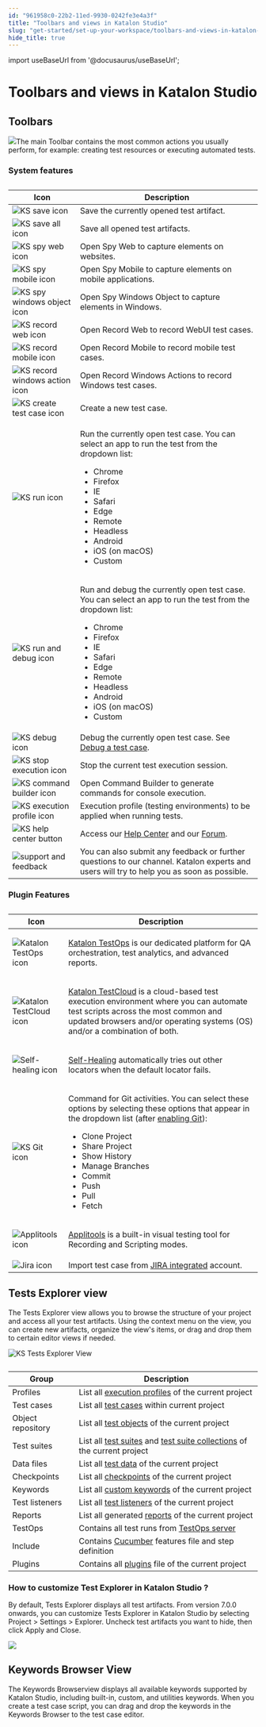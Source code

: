 ```yaml
---
id: "961958c0-22b2-11ed-9930-0242fe3e4a3f"
title: "Toolbars and views in Katalon Studio"
slug: "get-started/set-up-your-workspace/toolbars-and-views-in-katalon-studio"
hide_title: true
---
```

import useBaseUrl from '@docusaurus/useBaseUrl';


# <a id="topic-5362" class="anchor_top_offset"/><a id="ariaid-title1" class="anchor_top_offset"/>Toolbars and views in <span xmlns="http://www.w3.org/1999/xhtml" className="ph">Katalon Studio</span> 


## <a id="topic-888" class="anchor_top_offset"/>Toolbars

<p xmlns="http://www.w3.org/1999/xhtml" className="p"><img className="image" src={useBaseUrl("/95ebe020-22b2-11ed-9930-0242fe3e4a3f.png")} />The main <span className="ph uicontrol">Toolbar</span> contains the most common actions you usually perform, for example: creating test resources or executing automated tests.</p> 

### System features

                        
<div xmlns="http://www.w3.org/1999/xhtml" className="p">
  <table className="table"><caption /><colgroup><col style={{width: '50%'}} /><col style={{width: '50%'}} /></colgroup><thead className="thead"><tr className><th className="entry anchor_top_offset" id="topic-888__entry__1">Icon</th><th className="entry anchor_top_offset" id="topic-888__entry__2"> Description</th></tr></thead><tbody className="tbody"><tr className><td className="entry" headers="topic-888__entry__1 topic-888__entry__2 "><img className="image anchor_top_offset" id="topic-888__ks-save-icon" width={50} src={useBaseUrl("/ee877ea0-8e39-11ec-ad3c-024208599ecc.png")} alt="KS save icon" /></td><td className="entry" headers="topic-888__entry__1 topic-888__entry__2 ">Save the currently opened test artifact.</td></tr><tr className><td className="entry" headers="topic-888__entry__1 topic-888__entry__2 "><img className="image anchor_top_offset" id="topic-888__ks-save-all-button" width={50} src={useBaseUrl("/ee8338e0-8e39-11ec-ad3c-024208599ecc.png")} alt="KS save all icon" /></td><td className="entry" headers="topic-888__entry__1 topic-888__entry__2 ">Save all opened test artifacts.</td></tr><tr className><td className="entry" headers="topic-888__entry__1 topic-888__entry__2 "><img className="image anchor_top_offset" id="topic-888__ks-spy-web-button" width={50} src={useBaseUrl("/ee7be5e0-8e39-11ec-ad3c-024208599ecc.png")} alt="KS spy web icon" /></td><td className="entry" headers="topic-888__entry__1 topic-888__entry__2 ">Open <span className="ph uicontrol">Spy Web</span> to capture elements on websites.</td></tr><tr className><td className="entry" headers="topic-888__entry__1 topic-888__entry__2 "><img className="image anchor_top_offset" id="topic-888__ks-spy-mobile-button" width={50} src={useBaseUrl("/ee602080-8e39-11ec-ad3c-024208599ecc.png")} alt="KS spy mobile icon" /></td><td className="entry" headers="topic-888__entry__1 topic-888__entry__2 ">Open <span className="ph uicontrol">Spy Mobile</span> to capture elements on mobile applications.</td></tr><tr className><td className="entry" headers="topic-888__entry__1 topic-888__entry__2 "><img className="image anchor_top_offset" id="topic-888__ks-spy-windows-object-button" width={50} src={useBaseUrl("/edcba8b0-8e39-11ec-ad3c-024208599ecc.png")} alt="KS spy windows object icon" /></td><td className="entry" headers="topic-888__entry__1 topic-888__entry__2 ">Open <span className="ph uicontrol">Spy Windows Object</span> to capture elements in Windows.</td></tr><tr className><td className="entry" headers="topic-888__entry__1 topic-888__entry__2 "><img className="image anchor_top_offset" id="topic-888__ks-record-web-button" width={50} src={useBaseUrl("/ee7f1a30-8e39-11ec-ad3c-024208599ecc.png")} alt="KS record web icon" /></td><td className="entry" headers="topic-888__entry__1 topic-888__entry__2 ">Open <span className="ph uicontrol">Record Web</span> to record WebUI test cases.</td></tr><tr className><td className="entry" headers="topic-888__entry__1 topic-888__entry__2 "><img className="image anchor_top_offset" id="topic-888__ks-record-mobile-button" width={50} src={useBaseUrl("/ee74b9f0-8e39-11ec-ad3c-024208599ecc.png")} alt="KS record mobile icon" /></td><td className="entry" headers="topic-888__entry__1 topic-888__entry__2 ">Open <span className="ph uicontrol">Record Mobile</span> to record mobile test cases.</td></tr><tr className><td className="entry" headers="topic-888__entry__1 topic-888__entry__2 "><img className="image anchor_top_offset" id="topic-888__ks-record-windows-actions-button" width={50} src={useBaseUrl("/eec60e40-8e39-11ec-ad3c-024208599ecc.png")} alt="KS record windows action icon" /></td><td className="entry" headers="topic-888__entry__1 topic-888__entry__2 ">Open <span className="ph uicontrol">Record Windows Actions</span> to record Windows test cases.</td></tr><tr className><td className="entry" headers="topic-888__entry__1 topic-888__entry__2 "><img className="image" width={40} src={useBaseUrl("/9600a0a0-22b2-11ed-9930-0242fe3e4a3f.svg")} alt="KS create test case icon" /></td><td className="entry" headers="topic-888__entry__1 topic-888__entry__2 ">Create a new test case.</td></tr><tr className><td className="entry" headers="topic-888__entry__1 topic-888__entry__2 "><img className="image anchor_top_offset" id="topic-888__ks-run-button" width={50} src={useBaseUrl("/ee6a80c0-8e39-11ec-ad3c-024208599ecc.png")} alt="KS run icon" /></td><td className="entry" headers="topic-888__entry__1 topic-888__entry__2 ">
          <p className="p">Run the currently open test case. You can select an app to run the test from the dropdown list:</p>
          <ul className="ul"><li className="li">Chrome</li><li className="li">Firefox</li><li className="li">IE</li><li className="li">Safari</li><li className="li">Edge</li><li className="li">Remote</li><li className="li">Headless</li><li className="li">Android</li><li className="li">iOS (on macOS)</li><li className="li">Custom</li></ul>
        </td></tr><tr className><td className="entry" headers="topic-888__entry__1 topic-888__entry__2 "><img className="image anchor_top_offset" id="topic-888__ks-run-and-debug-button" width={50} src={useBaseUrl("/edd0b1c0-8e39-11ec-ad3c-024208599ecc.png")} alt="KS run and debug icon" /></td><td className="entry" headers="topic-888__entry__1 topic-888__entry__2 ">
          <p className="p">Run and debug the currently open test case. You can select an app to run the test from the dropdown list:</p>
          <ul className="ul"><li className="li">Chrome</li><li className="li">Firefox</li><li className="li">IE</li><li className="li">Safari</li><li className="li">Edge</li><li className="li">Remote</li><li className="li">Headless</li><li className="li">Android</li><li className="li">iOS (on macOS)</li><li className="li">Custom</li></ul>
        </td></tr><tr className><td className="entry" headers="topic-888__entry__1 topic-888__entry__2 "><img className="image anchor_top_offset" id="topic-888__ks-debug-button" width={100} src={useBaseUrl("/ede9b800-8e39-11ec-ad3c-024208599ecc.png")} alt="KS debug icon" /></td><td className="entry" headers="topic-888__entry__1 topic-888__entry__2 ">Debug the currently open test case. See <a className="xref" href="/docs/test-generation/debug-a-test-case/debug-a-test-case-in-katalon-studio">Debug a test case</a>.</td></tr><tr className><td className="entry" headers="topic-888__entry__1 topic-888__entry__2 "><img className="image anchor_top_offset" id="topic-888__ks-stop-execution-button" width={50} src={useBaseUrl("/ee970f00-8e39-11ec-ad3c-024208599ecc.png")} alt="KS stop execution icon" /></td><td className="entry" headers="topic-888__entry__1 topic-888__entry__2 ">Stop the current test execution session.</td></tr><tr className><td className="entry" headers="topic-888__entry__1 topic-888__entry__2 "><img className="image anchor_top_offset" id="topic-888__ks-cmd-builder-button" width={50} src={useBaseUrl("/ee9a1c40-8e39-11ec-ad3c-024208599ecc.png")} alt="KS command builder icon" /></td><td className="entry" headers="topic-888__entry__1 topic-888__entry__2 ">Open <span className="ph uicontrol">Command Builder</span> to generate commands for console execution.</td></tr><tr className><td className="entry" headers="topic-888__entry__1 topic-888__entry__2 "><img className="image anchor_top_offset" id="topic-888__ks-execution-profile-button" width={80} src={useBaseUrl("/ededd6b0-8e39-11ec-ad3c-024208599ecc.png")} alt="KS execution profile icon" /></td><td className="entry" headers="topic-888__entry__1 topic-888__entry__2 ">Execution profile (testing environments) to be applied when running tests.</td></tr><tr className><td className="entry" headers="topic-888__entry__1 topic-888__entry__2 "><img className="image anchor_top_offset" id="topic-888__ks-help-center-button" width={40} src={useBaseUrl("/ee32a7e0-8e39-11ec-ad3c-024208599ecc.png")} alt="KS help center button" /></td><td className="entry" headers="topic-888__entry__1 topic-888__entry__2 ">Access our <a className="xref j-external-link" href="https://katalonsupport.force.com/katalonhelpcenter/s/" target="_blank">Help Center</a> and our <a className="xref j-external-link" href="https://forum.katalon.com/" target="_blank">Forum</a>.</td></tr><tr className><td className="entry" headers="topic-888__entry__1 topic-888__entry__2 "><img className="image" width={150} src={useBaseUrl("/95f248c0-22b2-11ed-9930-0242fe3e4a3f.png")} alt="support and feedback" /></td><td className="entry" headers="topic-888__entry__1 topic-888__entry__2 ">You can also submit any feedback or further questions to our channel. Katalon experts and users will try to help you as soon as possible.</td></tr></tbody></table>
</div>
        

### Plugin Features

                        
<div xmlns="http://www.w3.org/1999/xhtml" className="p">
  <table className="table"><caption /><colgroup><col style={{width: '50%'}} /><col style={{width: '50%'}} /></colgroup><thead className="thead"><tr className><th className="entry anchor_top_offset" id="topic-888__entry__37">Icon</th><th className="entry anchor_top_offset" id="topic-888__entry__38">Description</th></tr></thead><tbody className="tbody"><tr className><td className="entry" headers="topic-888__entry__37 topic-888__entry__38 "><img className="image anchor_top_offset" id="topic-888__ks-testops-button" src={useBaseUrl("/ee4608d0-8e39-11ec-ad3c-024208599ecc.png")} alt="Katalon TestOps icon" /></td><td className="entry" headers="topic-888__entry__37 topic-888__entry__38 ">
          <p className="p"><a className="xref j-external-link" href="https://docs.katalon.com/katalon-analytics/docs/overview.html" target="_blank"><span className="ph">Katalon TestOps</span></a> is our dedicated platform for QA orchestration, test analytics, and advanced reports.</p>
        </td></tr><tr className><td className="entry" headers="topic-888__entry__37 topic-888__entry__38 "><img className="image anchor_top_offset" id="topic-888__ks-testcloud-button" width={36} src={useBaseUrl("/ee425f50-8e39-11ec-ad3c-024208599ecc.png")} alt="Katalon TestCloud icon" /></td><td className="entry" headers="topic-888__entry__37 topic-888__entry__38 ">
          <p className="p"><a className="xref j-external-link" href="https://docs.katalon.com/katalon-testcloud/docs/testcloud-overview.html" target="_blank"><span className="ph">Katalon TestCloud</span></a> is a cloud-based test execution environment where you can automate test scripts across the most common and updated browsers and/or operating systems (OS) and/or a combination of both.</p>
        </td></tr><tr className><td className="entry" headers="topic-888__entry__37 topic-888__entry__38 "><img className="image anchor_top_offset" id="topic-888__ks-self-healing-button" src={useBaseUrl("/ee3a9720-8e39-11ec-ad3c-024208599ecc.png")} alt="Self-healing icon" /></td><td className="entry" headers="topic-888__entry__37 topic-888__entry__38 ">
          <p className="p"><a className="xref" href="/docs/plugins-and-add-ons/katalon-recorder-extension/get-your-job-done/execute-scenarios/use-the-self-healing-function-in-katalon-recorder#id_1">Self-Healing</a> automatically tries out other locators when the default locator fails.</p>
        </td></tr><tr className><td className="entry" headers="topic-888__entry__37 topic-888__entry__38 "><img className="image anchor_top_offset" id="topic-888__ks-git-button" src={useBaseUrl("/ee2ed750-8e39-11ec-ad3c-024208599ecc.png")} alt="KS Git icon" /></td><td className="entry" headers="topic-888__entry__37 topic-888__entry__38 ">
          <p className="p">Command for Git activities. You can select these options by selecting these options that appear in the dropdown list (after <a className="xref" href="/docs/test-generation/manage-projects/project-settings/git-integration/git-integration-in-katalon-studio">enabling Git</a>):</p>
          <ul className="ul"><li className="li">Clone Project</li><li className="li">Share Project</li><li className="li">Show History</li><li className="li">Manage Branches</li><li className="li">Commit</li><li className="li">Push</li><li className="li">Pull</li><li className="li">Fetch</li></ul>
        </td></tr><tr className><td className="entry" headers="topic-888__entry__37 topic-888__entry__38 "><img className="image anchor_top_offset" id="topic-888__ks-applitools-button" src={useBaseUrl("/ee1ada20-8e39-11ec-ad3c-024208599ecc.png")} alt="Applitools icon" /></td><td className="entry" headers="topic-888__entry__37 topic-888__entry__38 ">
          <p className="p"><a className="xref" href="/docs/test-generation/keywords/using-keywords-in-katalon-studio/web-testing/applitools-integration-in-katalon-studio#id_1">Applitools</a> is a built-in visual testing tool for Recording and Scripting modes.</p>
        </td></tr><tr className><td className="entry" headers="topic-888__entry__37 topic-888__entry__38 "><img className="image anchor_top_offset" id="topic-888__ks-Jira-button" width={40} src={useBaseUrl("/ee36c690-8e39-11ec-ad3c-024208599ecc.png")} alt="Jira icon" /></td><td className="entry" headers="topic-888__entry__37 topic-888__entry__38 ">Import test case from <a className="xref j-external-link" href="https://store.katalon.com/product/3/Jira-Integration" target="_blank">JIRA integrated</a> account.</td></tr></tbody></table>
</div>
        

## <a id="concept-2869" class="anchor_top_offset"/>Tests Explorer view

<p xmlns="http://www.w3.org/1999/xhtml" className="p">The <span className="ph uicontrol">Tests Explorer</span> view allows you to browse the structure of your project and access all your test artifacts. Using the context menu on the view, you can create new artifacts, organize the view's items, or drag and drop them to certain editor views if needed.</p> 
<p xmlns="http://www.w3.org/1999/xhtml" className="p"><img className="image" width={500} src={useBaseUrl("/ee9d77a0-8e39-11ec-ad3c-024208599ecc.png")} alt="KS Tests Explorer View" /></p> 
<div xmlns="http://www.w3.org/1999/xhtml" className="p"><table className="table"><caption /><colgroup><col style={{width: '50%'}} /><col style={{width: '50%'}} /></colgroup><thead className="thead"><tr className><th className="entry anchor_top_offset" id="concept-2869__entry__1">Group</th><th className="entry anchor_top_offset" id="concept-2869__entry__2">	Description</th></tr></thead><tbody className="tbody"><tr className><td className="entry" headers="concept-2869__entry__1 concept-2869__entry__2 ">Profiles</td><td className="entry" headers="concept-2869__entry__1 concept-2869__entry__2 ">List all <a className="xref" href="#">execution profiles</a> of the current project</td></tr><tr className><td className="entry" headers="concept-2869__entry__1 concept-2869__entry__2 ">Test cases</td><td className="entry" headers="concept-2869__entry__1 concept-2869__entry__2 ">List all <a className="xref" href="/docs/test-generation/create-test-cases/create-test-case-overview">test cases</a> within current project</td></tr><tr className><td className="entry" headers="concept-2869__entry__1 concept-2869__entry__2 ">
          Object repository</td><td className="entry" headers="concept-2869__entry__1 concept-2869__entry__2 ">List all <a className="xref" href="/docs/test-generation/test-objects/web-test-objects/manage-web-test-objects-in-katalon-studio">test objects</a> of the current project</td></tr><tr className><td className="entry" headers="concept-2869__entry__1 concept-2869__entry__2 ">Test suites</td><td className="entry" headers="concept-2869__entry__1 concept-2869__entry__2 ">List all <a className="xref" href="/docs/test-management/manage-tests/test-suite/manage-test-suites-in-katalon-studio">test suites</a> and <a className="xref" href="/docs/test-management/manage-tests/manage-test-suite-collections-in-katalon-studio">test suite collections</a> of the current project</td></tr><tr className><td className="entry" headers="concept-2869__entry__1 concept-2869__entry__2 ">Data files
        </td><td className="entry" headers="concept-2869__entry__1 concept-2869__entry__2 ">List all <a className="xref" href="#">test data</a> of the current project</td></tr><tr className><td className="entry" headers="concept-2869__entry__1 concept-2869__entry__2 ">Checkpoints</td><td className="entry" headers="concept-2869__entry__1 concept-2869__entry__2 ">List all <a className="xref" href="#">checkpoints</a> of the current project</td></tr><tr className><td className="entry" headers="concept-2869__entry__1 concept-2869__entry__2 ">Keywords</td><td className="entry" headers="concept-2869__entry__1 concept-2869__entry__2 ">
          List all <a className="xref" href="/docs/test-generation/keywords/custom-keywords/introduction-to-custom-keywords-in-katalon-studio">custom keywords</a> of the current project</td></tr><tr className><td className="entry" headers="concept-2869__entry__1 concept-2869__entry__2 ">Test listeners</td><td className="entry" headers="concept-2869__entry__1 concept-2869__entry__2 ">List all <a className="xref" href="/docs/test-generation/create-test-cases/test-fixtures-and-test-listeners-test-hooks-in-katalon-studio#concept-7786">test listeners</a> of the current project</td></tr><tr className><td className="entry" headers="concept-2869__entry__1 concept-2869__entry__2 ">Reports</td><td className="entry" headers="concept-2869__entry__1 concept-2869__entry__2 ">List all generated <a className="xref" href="/docs/reports-and-analytics/reports/view-test-reports/view-test-reports-in-katalon-studio/view-test-suite-and-test-suite-collection-reports-in-katalon-studio">reports</a> of the current project</td></tr><tr className><td className="entry" headers="concept-2869__entry__1 concept-2869__entry__2 ">TestOps</td><td className="entry" headers="concept-2869__entry__1 concept-2869__entry__2 ">
          Contains all test runs from <a className="xref j-external-link" href="https://testops.katalon.io/" target="_blank">TestOps server</a></td></tr><tr className><td className="entry" headers="concept-2869__entry__1 concept-2869__entry__2 ">Include</td><td className="entry" headers="concept-2869__entry__1 concept-2869__entry__2 ">Contains <a className="xref" href="/docs/test-generation/keywords/keyword-description-in-katalon-studio/cucumber-keywords/cucumber-run-feature-file-with-tags">Cucumber</a> features file and step definition</td></tr><tr className><td className="entry" headers="concept-2869__entry__1 concept-2869__entry__2 ">Plugins</td><td className="entry" headers="concept-2869__entry__1 concept-2869__entry__2 ">Contains all <a className="xref" href="/docs/plugins-and-add-ons/katalon-store/katalon-studio-plugins/using-katalon-store-plugins#id_1">plugins</a> file of the current project</td></tr></tbody></table></div>

### How to customize Test Explorer in <span xmlns="http://www.w3.org/1999/xhtml" className="ph">Katalon Studio</span> ?

<p xmlns="http://www.w3.org/1999/xhtml" className="p">By default, <span className="ph uicontrol">Tests Explorer</span> displays all test artifacts. From version 7.0.0 onwards, you can customize <span className="ph uicontrol">Tests Explorer</span> in <span className="ph">Katalon Studio</span> by selecting <span className="ph uicontrol">Project</span> &gt; <span className="ph uicontrol">Settings</span> &gt; <span className="ph uicontrol">Explorer</span>. Uncheck test artifacts you want to hide, then click  <span className="ph uicontrol">Apply and Close</span>.</p> 
<p xmlns="http://www.w3.org/1999/xhtml" className="p"><img className="image" width={700} src={useBaseUrl("/4796d610-2847-11ed-9930-0242fe3e4a3f.png")} /></p> 

## <a id="concept-8435" class="anchor_top_offset"/>Keywords Browser View

<p xmlns="http://www.w3.org/1999/xhtml" className="p">The  <span className="ph uicontrol">Keywords Browser</span>view displays all available keywords supported by <span className="ph">Katalon Studio</span>, including built-in, custom, and utilities keywords. When you create a test case script, you can drag and drop the keywords in the <span className="ph uicontrol">Keywords Browser</span> to the test case editor.</p> 
<p xmlns="http://www.w3.org/1999/xhtml" className="p"><svg xmlns="http://www.w3.org/2000/svg" height={445} id="svgcontent" overflow="visible" viewBox="0 0 510 445" width={510} x={510} y={445} className="anchor_top_offset"><g className="layer" style={{pointerEvents: 'all'}}><title style={{pointerEvents: 'inherit'}}>Layer 1</title><image height={445} id="svg_15047316-72f1-4747-ac30-a17c1d0f4e56" width={510} actuate="onLoad" show="embed" type="simple" resource-uuid="95f1ac80-22b2-11ed-9930-0242fe3e4a3f" href="/95f1ac80-22b2-11ed-9930-0242fe3e4a3f.png" className="anchor_top_offset" /><rect fill="#000000" fillOpacity={0} height={38} id="svg_1" rx={4} ry={4} stroke="#0077ed" strokeOpacity={1} strokeWidth={4} width={40} x="12.5" y="37.5" className="anchor_top_offset" /></g></svg></p> 

## <a id="concept-2664" class="anchor_top_offset"/>Editors

<p xmlns="http://www.w3.org/1999/xhtml" className="p">The editor is used to modify the detailed information of an object. Each test artifact has its own editor.</p> 

### <a id="concept-5999" class="anchor_top_offset"/>Test Case editor

<p xmlns="http://www.w3.org/1999/xhtml" className="p">A test case is a set of actions executed to verify a particular feature or functionality of your software application.</p> 
<div xmlns="http://www.w3.org/1999/xhtml" className="p">When you open a test case, the test case editor contains the detailed information of that test case in the following tabs:<ul className="ul"><li className="li">Manual tab</li><li className="li">Script tab</li><li className="li">Variables tab</li><li className="li">Variables (Script mode) tab</li><li className="li">
      <p className="p">Data binding</p>
    </li><li className="li">Integration tab</li><li className="li">Properties tab</li></ul></div>
<h4 xmlns="http://www.w3.org/1999/xhtml" className="title sectiontitle">Manual tab</h4> 
                        
<p xmlns="http://www.w3.org/1999/xhtml" className="p">The manual tab displays the manual view, where the basic keyword-driven configuration allows you to create automated tests without coding. Refer to <a className="xref" href="/docs/test-generation/create-test-cases/generate-test-steps-in-katalon-studio-manual-view">manual view</a> for more details.</p> 
            
<p xmlns="http://www.w3.org/1999/xhtml" className="p">   <img className="image" width={700} src={useBaseUrl("/574c6e90-906b-11ec-ad3c-024208599ecc.png")} /></p> 
        
<h4 xmlns="http://www.w3.org/1999/xhtml" className="title sectiontitle">Script tab</h4> 
                        
<p xmlns="http://www.w3.org/1999/xhtml" className="p">The script tab displays the script view, where advanced users with a programming background can modify test scripts using either Groovy or Java language. Refer to <a className="xref" href="/docs/test-generation/create-test-cases/generate-test-steps-in-katalon-studio-script-view">script view</a> for more details.</p> 
            
<p xmlns="http://www.w3.org/1999/xhtml" className="p">   <img className="image" width={700} src={useBaseUrl("/5754fa10-906b-11ec-ad3c-024208599ecc.png")} /></p> 
        
<h4 xmlns="http://www.w3.org/1999/xhtml" className="title sectiontitle">Variables tab</h4> 
                        
<p xmlns="http://www.w3.org/1999/xhtml" className="p">The variables tab shows all defined variables for that test case. Refer to <a className="xref" href="#">public variables</a> for more details.</p> 
            
<p xmlns="http://www.w3.org/1999/xhtml" className="p">   <svg xmlns="http://www.w3.org/2000/svg" height={228} id="svg_a7dff963-0ceb-4623-bc26-d9099c5fb346" overflow="visible" viewBox="0 0 776 228" width={776} x={776} y="231.5" className="anchor_top_offset"><g className="layer" style={{pointerEvents: 'all'}}><title style={{pointerEvents: 'inherit'}}>Layer 1</title><image height={228} id="svg_e719580b-178f-400d-bfc3-f962d0239584" style={{pointerEvents: 'inherit'}} width={776} actuate="onLoad" show="embed" type="simple" resource-uuid="5759dc10-906b-11ec-ad3c-024208599ecc" href="/5759dc10-906b-11ec-ad3c-024208599ecc.png" className="anchor_top_offset" /><rect fill="#000000" fillOpacity={0} height="22.999999523162842" id="svg_9757bb01-e525-4a07-beb3-e146a33c96ef" rx={4} ry={4} stroke="#6bb545" strokeOpacity={1} strokeWidth={4} width="71.99999713897705" x="151.5" y="203.50000047683716" className="anchor_top_offset" /></g></svg> </p> 
        
<h4 xmlns="http://www.w3.org/1999/xhtml" className="title sectiontitle">Variables tab (script mode)</h4> 
                        
<p xmlns="http://www.w3.org/1999/xhtml" className="p">The Variables tab (Script mode) shows all defined Variables for that Test Case in Script mode.</p> 
            
<p xmlns="http://www.w3.org/1999/xhtml" className="p">   <svg xmlns="http://www.w3.org/2000/svg" height={364} id="svg_5b6f1c0d-1f6a-4fd4-b33c-3a224e05a724" overflow="visible" viewBox="0 0 776 364" width={776} x={776} y={364} className="anchor_top_offset"><g className="layer" style={{pointerEvents: 'all'}}><title style={{pointerEvents: 'inherit'}}>Layer 1</title><image height={364} id="svg_86befac5-1748-4054-9e22-27c8a4ce556c" style={{pointerEvents: 'inherit'}} width={776} actuate="onLoad" show="embed" type="simple" resource-uuid="57621970-906b-11ec-ad3c-024208599ecc" href="/57621970-906b-11ec-ad3c-024208599ecc.png" className="anchor_top_offset" /><rect fill="#000000" fillOpacity={0} height="26.99999964237213" id="svg_b793e577-32d2-42cf-91bc-a048707a3569" rx={4} ry={4} stroke="#0077ed" strokeOpacity={1} strokeWidth={4} width="138.99999976158142" x="217.5" y="338.5" className="anchor_top_offset" /></g></svg> </p> 
        
<h4 xmlns="http://www.w3.org/1999/xhtml" className="title sectiontitle">Data binding</h4> 
                        
<p xmlns="http://www.w3.org/1999/xhtml" className="p">The Data binding tab allows you to conduct data binding at the test case level. You can refer to this document for further instruction: <a className="xref" href="#">Data-driven testing at the test case level</a>.</p> 
            
<p xmlns="http://www.w3.org/1999/xhtml" className="p"><img className="image" src={useBaseUrl("/96024e50-22b2-11ed-9930-0242fe3e4a3f.png")} alt="Data binding section" /></p> 
        
<h4 xmlns="http://www.w3.org/1999/xhtml" className="title sectiontitle">Integration tab</h4> 
                        
<p xmlns="http://www.w3.org/1999/xhtml" className="p">The Integration tab displays your configured integration in the project, for example: qTest, Jira, Azure DevOps, etc. Refer to <a className="xref" href="/docs/test-management/integration-for-test-management/configure-qtest-integration-in-katalon-studio">Integrate test case</a> for more details.</p> 
            
<p xmlns="http://www.w3.org/1999/xhtml" className="p">   <svg xmlns="http://www.w3.org/2000/svg" height={249} id="svg_8133fd14-17e2-4765-ac63-40963f54bbfd" overflow="visible" viewBox="0 0 776 249" width={776} x={776} y={249} className="anchor_top_offset"><g className="layer" style={{pointerEvents: 'all'}}><title style={{pointerEvents: 'inherit'}}>Layer 1</title><image height={249} id="svg_5c47f364-beca-4b49-868b-45faf1c88ef7" style={{pointerEvents: 'inherit'}} width={776} actuate="onLoad" show="embed" type="simple" resource-uuid="57489e00-906b-11ec-ad3c-024208599ecc" href="/57489e00-906b-11ec-ad3c-024208599ecc.png" className="anchor_top_offset" /><rect fill="#000000" fillOpacity={0} height="32.00000047683716" id="svg_abba308a-78ef-454a-8fc7-b27111da0fed" rx={4} ry={4} stroke="#6bb545" strokeOpacity={1} strokeWidth={4} width="87.99999845027924" x="494.5" y="214.5" className="anchor_top_offset" /></g></svg> </p> 
        
<h4 xmlns="http://www.w3.org/1999/xhtml" className="title sectiontitle">Properties tab</h4> 
                        
<p xmlns="http://www.w3.org/1999/xhtml" className="p">The Properties tab displays general information about the Test Case, including the Description and the Comment.</p> 
            
<div xmlns="http://www.w3.org/1999/xhtml" className="p">
  <svg xmlns="http://www.w3.org/2000/svg" height={415} id="svg_0a2a5e05-91e2-42db-a90f-e57f6dab461b" overflow="visible" viewBox="0 0 776 415" width={776} x={776} y={415} className="anchor_top_offset"><g className="layer" style={{pointerEvents: 'all'}}><title style={{pointerEvents: 'inherit'}}>Layer 1</title><image height={415} id="svg_8668b0eb-c3f3-49ff-8a75-c4027c55d979" style={{pointerEvents: 'inherit'}} width={776} actuate="onLoad" show="embed" type="simple" resource-uuid="57508d40-906b-11ec-ad3c-024208599ecc" href="/57508d40-906b-11ec-ad3c-024208599ecc.png" className="anchor_top_offset" /><rect fill="#000000" fillOpacity={0} height="22.999999046325684" id="svg_a38317e8-0801-437b-a7c3-e7b33b1bc2a7" rx={4} ry={4} stroke="#6bb545" strokeOpacity={1} strokeWidth={4} width="73.99999904632568" x="488.5" y="353.5" className="anchor_top_offset" /></g></svg>
  <ul className="ul"><li className="li"><strong className="ph b">Description</strong>: You can add or edit this field to provide detailed information about the test case.</li><li className="li"><strong className="ph b">Comment</strong>: This field is read-only. The content is extracted and populated from&nbsp;the comment keyword in the test case. You can leverage the comment field to involve in development process of your company by providing requirements in the comment. For more information about the comment keyword, see <a className="xref" href="/docs/test-generation/keywords/keyword-description-in-katalon-studio/utilities-keywords/common-comment">Comment</a>.</li></ul>
</div>
        

### <a id="concept-2432" class="anchor_top_offset"/>Test Object editor

<p xmlns="http://www.w3.org/1999/xhtml" className="p">To open a test object, go to <span className="ph uicontrol">Tests Explorer</span> &gt; <span className="ph uicontrol">Object Repository</span> and select the object you want to open. The test object editor displays all detailed information of a test object, including properties and object identification mechanisms. Refer to <a className="xref" href="/docs/test-generation/record-and-spy/webui-record-and-spy-utilities/spy-web-utility-in-katalon-studio">Spy Object</a> for more details.</p> 
<p xmlns="http://www.w3.org/1999/xhtml" className="p"><img className="image" src={useBaseUrl("/95f44490-22b2-11ed-9930-0242fe3e4a3f.png")} alt="The test object editor" /></p> 

### <a id="concept-175" class="anchor_top_offset"/>Web Service editor

<p xmlns="http://www.w3.org/1999/xhtml" className="p">To open a Web Service, go to <span className="ph uicontrol">Tests Explorer</span> &gt; <span className="ph uicontrol">Object Repository</span>  and select the Web Service you want to open. When you open a RESTful or SOAP request object, the Web Service editor displays detailed information of the current project, including the resource URL, request methods, and parameters. Refer to <a className="xref" href="#">RESTful</a> and <a className="xref" href="/docs/test-generation/test-objects/api-test-objects/soap-request-in-katalon-studio">SOAP</a> for more details.</p> 
<h4 xmlns="http://www.w3.org/1999/xhtml" className="title sectiontitle">RESTful request object editor</h4> 
<p xmlns="http://www.w3.org/1999/xhtml" className="p"><img className="image" width={800} src={useBaseUrl("/32347b50-2848-11ed-9930-0242fe3e4a3f.png")} /></p> 
<h4 xmlns="http://www.w3.org/1999/xhtml" className="title sectiontitle">SOAP request object editor</h4> 
<p xmlns="http://www.w3.org/1999/xhtml" className="p"><img className="image" width={800} src={useBaseUrl("/78ae2b30-2848-11ed-9930-0242fe3e4a3f.png")} /></p> 

### <a id="concept-4620" class="anchor_top_offset"/>Test suite editor

<p xmlns="http://www.w3.org/1999/xhtml" className="p">A test suite (TS) is a collection of test cases.</p> 
<div xmlns="http://www.w3.org/1999/xhtml" className="p">When you open a test suite, the test suite editor displays detailed information of that test suite, including:<ul className="ul"><li className="li">Main tab</li><li className="li">Script tab</li><li className="li">Integration tab</li><li className="li">Result tab</li></ul></div>
<h4 xmlns="http://www.w3.org/1999/xhtml" className="title sectiontitle">Main tab</h4> 
<p xmlns="http://www.w3.org/1999/xhtml" className="p">The main tab displays basic information about the test suite, such as which test cases to execute, the execution mechanism, and data binding. Refer to <a className="xref" href="/docs/test-execution/execute-tests-with-katalon-studio/execute-a-test-case-in-katalon-studio">Execute a test suite</a> for more details.</p> 
<p xmlns="http://www.w3.org/1999/xhtml" className="p"><svg xmlns="http://www.w3.org/2000/svg" height={330} id="svgcontent" overflow="visible" viewBox="0 0 776 330" width={776} x={776} y={330} className="anchor_top_offset"><g className="layer" style={{pointerEvents: 'all'}}><title style={{pointerEvents: 'inherit'}}>Layer 1</title><image height={330} id="svg_62366785-90c2-47b5-8bdd-36056c6eb855" width={776} actuate="onLoad" show="embed" type="simple" resource-uuid="95e7c170-22b2-11ed-9930-0242fe3e4a3f" href="/95e7c170-22b2-11ed-9930-0242fe3e4a3f.png" className="anchor_top_offset" /><rect fill="#000000" fillOpacity={0} height={22} id="svg_1" rx={4} ry={4} stroke="#6bb545" strokeOpacity={1} strokeWidth={4} style={{pointerEvents: 'inherit'}} width={48} x="2.5" y="264.5" className="anchor_top_offset" /></g></svg></p> 
<h4 xmlns="http://www.w3.org/1999/xhtml" className="title sectiontitle">Script tab</h4> 
<p xmlns="http://www.w3.org/1999/xhtml" className="p">The script tab displays the script view, where you can set the environment, setUp, tearDown, or any configuration at the test suite level. To learn more about test suite configuration, see <a className="xref" href="/docs/test-management/manage-tests/test-suite/manage-test-suites-in-katalon-studio">Test Suite</a>.</p> 
<p xmlns="http://www.w3.org/1999/xhtml" className="p"><svg xmlns="http://www.w3.org/2000/svg" height={648} id="svg_c01a59e5-cd73-4f3c-beed-23a761993212" overflow="visible" viewBox="0 0 776 648" width={776} x={776} y={648} className="anchor_top_offset"><g className="layer" style={{pointerEvents: 'all'}}><title style={{pointerEvents: 'inherit'}}>Layer 1</title><image height={648} id="svg_724e64e2-2265-4f5d-b2e4-8d142d59ef50" width={776} actuate="onLoad" show="embed" type="simple" resource-uuid="95ee7830-22b2-11ed-9930-0242fe3e4a3f" href="/95ee7830-22b2-11ed-9930-0242fe3e4a3f.png" className="anchor_top_offset" /><rect fill="#000000" fillOpacity={0} height={20} id="svg_ba68a268-9959-4304-9431-df79e718e04a" rx={4} ry={4} stroke="#6bb545" strokeOpacity={1} strokeWidth={4} style={{pointerEvents: 'inherit'}} width={49} x="51.5" y="594.5" className="anchor_top_offset" /></g></svg></p> 
<h4 xmlns="http://www.w3.org/1999/xhtml" className="title sectiontitle">Integration tab</h4> 
<p xmlns="http://www.w3.org/1999/xhtml" className="p">The integration tab displays information regarding your test suite integration, for example, with qTest. Refer to <a className="xref" href="/docs/test-management/integration-for-test-management/configure-qtest-integration-in-katalon-studio">Integrate test suite</a> for more details.</p> 
<p xmlns="http://www.w3.org/1999/xhtml" className="p"><svg xmlns="http://www.w3.org/2000/svg" height={283} id="svg_c70b97b6-d062-4a86-bd51-6748df4e51d3" overflow="visible" viewBox="0 0 776 283" width={776} x={776} y={283} className="anchor_top_offset"><g className="layer" style={{pointerEvents: 'all'}}><title style={{pointerEvents: 'inherit'}}>Layer 1</title><image height={283} id="svg_f2645e21-72e8-4f1c-abad-536e161f107d" width={776} actuate="onLoad" show="embed" type="simple" resource-uuid="95f2e500-22b2-11ed-9930-0242fe3e4a3f" href="/95f2e500-22b2-11ed-9930-0242fe3e4a3f.png" className="anchor_top_offset" /><rect fill="#000000" fillOpacity={0} height={20} id="svg_476af950-5086-4da6-bda0-0088fc836e2f" rx={4} ry={4} stroke="#6bb545" strokeOpacity={1} strokeWidth={4} style={{pointerEvents: 'inherit'}} width={69} x="103.5" y="219.5" className="anchor_top_offset" /></g></svg></p> 
<h4 xmlns="http://www.w3.org/1999/xhtml" className="title sectiontitle">Result tab</h4> 
<p xmlns="http://www.w3.org/1999/xhtml" className="p">After you execute the test, the result tab displays the result of the latest execution, including the Passed/ Failed status of each test case, the summary report, all execution Settings, and the execution environment.</p> 
<p xmlns="http://www.w3.org/1999/xhtml" className="p"><svg xmlns="http://www.w3.org/2000/svg" height={521} id="svg_d2680a18-2ce1-4a63-8ed2-d2ebbbe03984" overflow="visible" viewBox="0 0 776 521" width={776} x={776} y={521} className="anchor_top_offset"><g className="layer" style={{pointerEvents: 'all'}}><title style={{pointerEvents: 'inherit'}}>Layer 1</title><image height={521} id="svg_0ae5f41e-57f7-4925-bf30-8a05e0177afb" width={776} actuate="onLoad" show="embed" type="simple" resource-uuid="95fecbe0-22b2-11ed-9930-0242fe3e4a3f" href="/95fecbe0-22b2-11ed-9930-0242fe3e4a3f.png" className="anchor_top_offset" /><rect fill="#000000" fillOpacity={0} height={19} id="svg_edd78b93-5eed-4608-ab65-03611aa544f2" rx={4} ry={4} stroke="#6bb545" strokeOpacity={1} strokeWidth={4} width={50} x="176.5" y="464.5" className="anchor_top_offset" /></g></svg></p> 

### <a id="concept-800" class="anchor_top_offset"/>Test suite collection editor

<p xmlns="http://www.w3.org/1999/xhtml" className="p">A test suite collection (TSC) contains a list of test suites, which allows you to execute multiple test suites together in either parallel mode or sequential mode.</p> 
<p xmlns="http://www.w3.org/1999/xhtml" className="p">The test suite collection editor has two tabs: The main tab and the result tab. Refer to <a className="xref" href="/docs/test-management/manage-tests/manage-test-suite-collections-in-katalon-studio">Test suite collection</a> for more details.</p> 
<h4 xmlns="http://www.w3.org/1999/xhtml" className="title sectiontitle">Main tab</h4> 
<p xmlns="http://www.w3.org/1999/xhtml" className="p">The main tab displays which test suites to be executed, the profile of each test suite, and the execution mode of the test suite collection.</p> 
<p xmlns="http://www.w3.org/1999/xhtml" className="p"><svg xmlns="http://www.w3.org/2000/svg" height={332} id="svgcontent" overflow="visible" viewBox="0 0 776 332" width={776} x={776} y={332} className="anchor_top_offset"><g className="layer" style={{pointerEvents: 'all'}}><title style={{pointerEvents: 'inherit'}}>Layer 1</title><image height={332} id="svg_155e1ee8-91ac-4357-98fe-5ed169f730c3" width={776} actuate="onLoad" show="embed" type="simple" resource-uuid="96000460-22b2-11ed-9930-0242fe3e4a3f" href="/96000460-22b2-11ed-9930-0242fe3e4a3f.png" className="anchor_top_offset" /><rect fill="#000000" fillOpacity={0} height={26} id="svg_1" rx={4} ry={4} stroke="#6bb545" strokeOpacity={1} strokeWidth={4} style={{pointerEvents: 'inherit'}} width={47} x="3.5" y="262.5" className="anchor_top_offset" /></g></svg></p> 
<h4 xmlns="http://www.w3.org/1999/xhtml" className="title sectiontitle">Result tab</h4> 
<p xmlns="http://www.w3.org/1999/xhtml" className="p">After you execute the test, the result tab displays the result of the latest execution, including the executed status and the Failed/ Total rate of each test suite. You can view detail results of each test suite by clicking <span className="ph uicontrol">Show details</span> .</p> 
<p xmlns="http://www.w3.org/1999/xhtml" className="p"><svg xmlns="http://www.w3.org/2000/svg" height={326} id="svg_d29001b8-3148-4193-865b-c1abb433422c" overflow="visible" viewBox="0 0 776 326" width={776} x={776} y={326} className="anchor_top_offset"><g className="layer" style={{pointerEvents: 'all'}}><title style={{pointerEvents: 'inherit'}}>Layer 1</title><image height={326} id="svg_2f366fc2-1267-48d6-bf98-3ab800dbddd4" width={776} actuate="onLoad" show="embed" type="simple" resource-uuid="95fc5ae0-22b2-11ed-9930-0242fe3e4a3f" href="/95fc5ae0-22b2-11ed-9930-0242fe3e4a3f.png" className="anchor_top_offset" /><rect fill="#000000" fillOpacity={0} height={22} id="svg_a9419ef6-d353-4e38-9365-d0e8abbb4f51" rx={4} ry={4} stroke="#6bb545" strokeOpacity={1} strokeWidth={4} style={{pointerEvents: 'inherit'}} width={52} x="47.5" y="262.5" className="anchor_top_offset" /></g></svg></p> 

### <a id="concept-5643" class="anchor_top_offset"/>Data file editor

<p xmlns="http://www.w3.org/1999/xhtml" className="p">When you open a data file, the data file editor displays detailed information of the data file, including the data source and the data set preview. You can upload your data from an Excel file, a CSV file, a database query or create your own data file in <span className="ph">Katalon Studio</span>. Refer to <a className="xref" href="#">Manage Test Data</a> for more details.</p> 
<div xmlns="http://www.w3.org/1999/xhtml" className="p"><ul className="ul"><li className="li"><p className="p">Import Data File with an Excel file:</p><p className="p"><img className="image" src={useBaseUrl("/95f68e80-22b2-11ed-9930-0242fe3e4a3f.png")} alt="Import an excel data file" /></p></li><li className="li"><p className="p">Import Data File with a CSV file:</p><p className="p"><img className="image" src={useBaseUrl("/95f5cb30-22b2-11ed-9930-0242fe3e4a3f.png")} alt="Import an CSV data file" /></p></li><li className="li"><p className="p">Create Data File manually using <span className="ph">Katalon Studio</span>:</p><p className="p"><img className="image" width={350} src={useBaseUrl("/95f507e0-22b2-11ed-9930-0242fe3e4a3f.png")} alt="Internal data" /></p></li><li className="li"><p className="p">Import Data File with a Database Query:</p><p className="p"><img className="image" width={800} src={useBaseUrl("/367f27e0-2849-11ed-9930-0242fe3e4a3f.png")} /></p></li></ul></div>

### <a id="concept-843" class="anchor_top_offset"/>Checkpoint editor

<p xmlns="http://www.w3.org/1999/xhtml" className="p">When you open a checkpoint, the checkpoint editor displays the detailed information of the test data, including the data source and its taken snapshot. Refer to <a className="xref" href="#">Manage Checkpoints</a> for more details.</p> 
<p xmlns="http://www.w3.org/1999/xhtml" className="p"><img className="image" width={800} src={useBaseUrl("/95e85db0-22b2-11ed-9930-0242fe3e4a3f.png")} alt="Checkpoint editor" /></p> 

### <a id="concept-7019" class="anchor_top_offset"/>Keyword editor

<p xmlns="http://www.w3.org/1999/xhtml" className="p">When you open a custom keyword, the keyword editor displays the keyword content in  script view. This scripting editor is similar to the script view of test cases, where you can define new custom keywords using Groovy or Java. Refer to <a className="xref" href="/docs/test-generation/keywords/custom-keywords/introduction-to-custom-keywords-in-katalon-studio">Introduction to custom keywords</a> for more details.</p> 
<p xmlns="http://www.w3.org/1999/xhtml" className="p"><img className="image" src={useBaseUrl("/95e688f0-22b2-11ed-9930-0242fe3e4a3f.png")} alt="Keyword editor" /></p> 

## <a id="concept-585" class="anchor_top_offset"/>Global variables view

<p xmlns="http://www.w3.org/1999/xhtml" className="p">The global variables view allows you to browse the list of defined global variables in your project. You can either view your global variables in  manual view or in script view. Refer to <a className="xref" href="#">Global Variables</a> for more details.</p> 

### Manual view

<p xmlns="http://www.w3.org/1999/xhtml" className="p"><svg xmlns="http://www.w3.org/2000/svg" height={416} id="svgcontent" overflow="visible" viewBox="0 0 776 416" width={776} x={776} y={416} className="anchor_top_offset"><g className="layer" style={{pointerEvents: 'all'}}><title style={{pointerEvents: 'inherit'}}>Layer 1</title><image height={416} id="svg_4f779214-62e7-4132-807f-ab42a5bdb80d" width={776} actuate="onLoad" show="embed" type="simple" resource-uuid="95fd4540-22b2-11ed-9930-0242fe3e4a3f" href="/95fd4540-22b2-11ed-9930-0242fe3e4a3f.png" className="anchor_top_offset" /><rect fill="#000000" fillOpacity={0} height={32} id="svg_1" rx={4} ry={4} stroke="#6bb545" strokeOpacity={1} strokeWidth={4} style={{pointerEvents: 'inherit'}} width={105} x="6.5" y="344.5" className="anchor_top_offset" /></g></svg></p> 

### Script view

<p xmlns="http://www.w3.org/1999/xhtml" className="p"><svg xmlns="http://www.w3.org/2000/svg" height={559} id="svg_663cda91-fd94-4bbe-bdd4-2ef0006837a4" overflow="visible" viewBox="0 0 776 559" width={776} x={776} y={559} className="anchor_top_offset"><g className="layer" style={{pointerEvents: 'all'}}><title style={{pointerEvents: 'inherit'}}>Layer 1</title><image height={559} id="svg_0a77357f-9b3c-4034-8227-29d94d037f32" width={776} actuate="onLoad" show="embed" type="simple" resource-uuid="95f9e9e0-22b2-11ed-9930-0242fe3e4a3f" href="/95f9e9e0-22b2-11ed-9930-0242fe3e4a3f.png" className="anchor_top_offset" /><rect fill="#000000" fillOpacity={0} height={30} id="svg_9caf1b6c-c2a9-4677-a2ac-588e6dae5da7" rx={4} ry={4} stroke="#6bb545" strokeOpacity={1} strokeWidth={4} style={{pointerEvents: 'inherit'}} width={101} x="111.5" y="494.5" className="anchor_top_offset" /></g></svg></p> 

## <a id="concept-3047" class="anchor_top_offset"/>Job progress view

<p xmlns="http://www.w3.org/1999/xhtml" className="p">The  <span className="ph uicontrol">Job Progress</span> view allows you to see the progress of executing test cases and test suites/test suite collections.</p> 
<p xmlns="http://www.w3.org/1999/xhtml" className="p"><img className="image" width={500} src={useBaseUrl("/95f86340-22b2-11ed-9930-0242fe3e4a3f.png")} alt="The job progress view" /></p> 

## <a id="concept-9389" class="anchor_top_offset"/>Problems view

<p xmlns="http://www.w3.org/1999/xhtml" className="p">The <span className="ph uicontrol">Problems</span> view shows errors and warning messages raised when setting up a project or designing a test case, test suite, test object, or test data.</p> 
<p xmlns="http://www.w3.org/1999/xhtml" className="p"><img className="image" width={700} src={useBaseUrl("/e82de940-2849-11ed-9930-0242fe3e4a3f.png")} /></p> 

## <a id="concept-3834" class="anchor_top_offset"/>Event Log 

<p xmlns="http://www.w3.org/1999/xhtml" className="p">The <span className="ph uicontrol">Event Log</span> displays all run-time activities from all plugins and integrations enabled for your test run. Refer to <a className="xref" href="/docs/plugins-and-add-ons/katalon-store/katalon-studio-plugins/using-katalon-store-plugins">Plugin</a> for more details.</p> 
<p xmlns="http://www.w3.org/1999/xhtml" className="p"><svg xmlns="http://www.w3.org/2000/svg" height={327} id="svgcontent" overflow="visible" viewBox="0 0 818 327" width={818} x={818} y={327} className="anchor_top_offset"><g className="layer" style={{pointerEvents: 'all'}}><title style={{pointerEvents: 'inherit'}}>Layer 1</title><image height={327} id="svg_4fdb9239-37f0-4656-90d4-a15a056a6992" width={818} actuate="onLoad" show="embed" type="simple" resource-uuid="520e8430-9071-11ec-ad3c-024208599ecc" href="/520e8430-9071-11ec-ad3c-024208599ecc.png" className="anchor_top_offset" /><rect fill="#000000" fillOpacity={0} height={21} id="svg_1" rx={4} ry={4} stroke="#6bb545" strokeOpacity={1} strokeWidth={4} style={{pointerEvents: 'inherit'}} width={67} x="63.5" y="37.5" className="anchor_top_offset" /></g></svg></p> 

## <a id="concept-5162" class="anchor_top_offset"/>Console view

<p xmlns="http://www.w3.org/1999/xhtml" className="p">The <span className="ph uicontrol">Console</span> view shows the system logs of all run-time activities performed while <span className="ph">Katalon Studio</span> executes the automated test. The console output generated from test scripts is also displayed here.</p> 
<p xmlns="http://www.w3.org/1999/xhtml" className="p"><svg xmlns="http://www.w3.org/2000/svg" height={327} id="svgcontent" overflow="visible" viewBox="0 0 818 327" width={818} x={818} y={327} className="anchor_top_offset"><g className="layer" style={{pointerEvents: 'all'}}><title style={{pointerEvents: 'inherit'}}>Layer 1</title><image height={327} id="svg_8645c948-27bc-4c04-98a7-1e3493345544" width={818} actuate="onLoad" show="embed" type="simple" resource-uuid="52131810-9071-11ec-ad3c-024208599ecc" href="/52131810-9071-11ec-ad3c-024208599ecc.png" className="anchor_top_offset" /><rect fill="#000000" fillOpacity={0} height={18} id="svg_1" rx={4} ry={4} stroke="#6bb545" strokeOpacity={1} strokeWidth={4} style={{pointerEvents: 'inherit'}} width={58} x="127.5" y="39.5" className="anchor_top_offset" /></g></svg></p> 

## <a id="concept-5899" class="anchor_top_offset"/>Log Viewer view

<p xmlns="http://www.w3.org/1999/xhtml" className="p">The  <span className="ph uicontrol">Log Viewer</span> shows the real-time report/log of the test execution. Refer to <a className="xref" href="/docs/reports-and-analytics/reports/view-test-reports/view-test-reports-in-katalon-studio/view-and-customize-execution-log-in-katalon-studio">View Execution Log</a> for more details.</p> 
<p xmlns="http://www.w3.org/1999/xhtml" className="p"><svg xmlns="http://www.w3.org/2000/svg" height={372} id="svgcontent" overflow="visible" viewBox="0 0 818 372" width={818} x={818} y={372} className="anchor_top_offset"><g className="layer" style={{pointerEvents: 'all'}}><title style={{pointerEvents: 'inherit'}}>Layer 1</title><image height={372} id="svg_d2c29cb0-7736-4853-a97e-ef48e2d90376" width={818} actuate="onLoad" show="embed" type="simple" resource-uuid="95eaf5c0-22b2-11ed-9930-0242fe3e4a3f" href="/95eaf5c0-22b2-11ed-9930-0242fe3e4a3f.png" className="anchor_top_offset" /><rect fill="#000000" fillOpacity={0} height={22} id="svg_1" rx={4} ry={4} stroke="#6bb545" strokeOpacity={1} strokeWidth={4} style={{pointerEvents: 'inherit'}} width={73} x="197.5" y="40.5" className="anchor_top_offset" /></g></svg></p> 
<p xmlns="http://www.w3.org/1999/xhtml" className="p">Click on the expand button to see more information in the <span className="ph uicontrol">Log Viewer</span>.</p> 
<p xmlns="http://www.w3.org/1999/xhtml" className="p"><img className="image" src={useBaseUrl("/52175dd0-9071-11ec-ad3c-024208599ecc.png")} alt="The log viewer expanded" /></p> 

## <a id="concept-5027" class="anchor_top_offset"/>Report view

<p xmlns="http://www.w3.org/1999/xhtml" className="p">The report view allows you to view detailed information of completed test execution for a certain test suite.</p> 
<p xmlns="http://www.w3.org/1999/xhtml" className="p"><img className="image" src={useBaseUrl("/95e94810-22b2-11ed-9930-0242fe3e4a3f.png")} alt="The report view" /></p> 
<p xmlns="http://www.w3.org/1999/xhtml" className="p">You can use the search bar to find the desired information in your report.</p> 
<p xmlns="http://www.w3.org/1999/xhtml" className="p"><img className="image" width={800} src={useBaseUrl("/d1301f40-2850-11ed-9930-0242fe3e4a3f.png")} /></p> 

## <a id="concept-3822" class="anchor_top_offset"/>Test suite collection report view

<p xmlns="http://www.w3.org/1999/xhtml" className="p">The test suite collection report view allows you to view detailed information of completed test execution for a certain test suite collection. Refer to <a className="xref" href="/docs/reports-and-analytics/reports/view-test-reports/view-test-reports-in-katalon-studio/view-test-suite-and-test-suite-collection-reports-in-katalon-studio">Test Suite Collection Report</a> for more details.</p> 
<p xmlns="http://www.w3.org/1999/xhtml" className="p"><img className="image" src={useBaseUrl("/95fafb50-22b2-11ed-9930-0242fe3e4a3f.png")} alt="The test suite collection report" /></p> 
